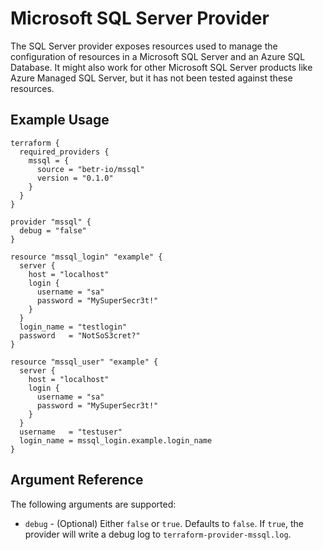 # Microsoft SQL Server Provider

The SQL Server provider exposes resources used to manage the configuration of resources in a Microsoft SQL Server and an Azure SQL Database. It might also work for other Microsoft SQL Server products like Azure Managed SQL Server, but it has not been tested against these resources.

## Example Usage

```hcl
terraform {
  required_providers {
    mssql = {
      source = "betr-io/mssql"
      version = "0.1.0"
    }
  }
}

provider "mssql" {
  debug = "false"
}

resource "mssql_login" "example" {
  server {
    host = "localhost"
    login {
      username = "sa"
      password = "MySuperSecr3t!"
    }
  }
  login_name = "testlogin"
  password   = "NotSoS3cret?"
}

resource "mssql_user" "example" {
  server {
    host = "localhost"
    login {
      username = "sa"
      password = "MySuperSecr3t!"
    }
  }
  username   = "testuser"
  login_name = mssql_login.example.login_name
}
```

## Argument Reference

The following arguments are supported:

* `debug` - (Optional) Either `false` or `true`. Defaults to `false`. If `true`, the provider will write a debug log to `terraform-provider-mssql.log`.
